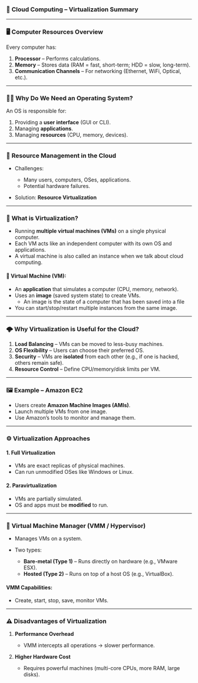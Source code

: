 ### 📘 **Cloud Computing – Virtualization Summary**

---

### 🖥️ **Computer Resources Overview**

Every computer has:

1. **Processor** – Performs calculations.
2. **Memory** – Stores data (RAM = fast, short-term; HDD = slow, long-term).
3. **Communication Channels** – For networking (Ethernet, WiFi, Optical, etc.).

---

### 🧑‍💻 **Why Do We Need an Operating System?**

An OS is responsible for:

1. Providing a **user interface** (GUI or CLI).
2. Managing **applications**.
3. Managing **resources** (CPU, memory, devices).

---

### 🧩 **Resource Management in the Cloud**

* Challenges:

  * Many users, computers, OSes, applications.
  * Potential hardware failures.
* Solution: **Resource Virtualization**

---

### 🧱 **What is Virtualization?**

* Running **multiple virtual machines (VMs)** on a single physical computer.
* Each VM acts like an independent computer with its own OS and applications.
* A virtual machine is also called an instance when we talk about cloud computing.

#### 💾 **Virtual Machine (VM):**

* An **application** that simulates a computer (CPU, memory, network).
* Uses an **image** (saved system state) to create VMs.
    * An image is the state of a computer that has been saved into a file
* You can start/stop/restart multiple instances from the same image.

---

### 🌩️ **Why Virtualization is Useful for the Cloud?**

1. **Load Balancing** – VMs can be moved to less-busy machines.
2. **OS Flexibility** – Users can choose their preferred OS.
3. **Security** – VMs are **isolated** from each other (e.g., if one is hacked, others remain safe).
4. **Resource Control** – Define CPU/memory/disk limits per VM.

---

### 🖼️ **Example – Amazon EC2**

* Users create **Amazon Machine Images (AMIs)**.
* Launch multiple VMs from one image.
* Use Amazon’s tools to monitor and manage them.

---

### ⚙️ **Virtualization Approaches**

#### 1. **Full Virtualization**

* VMs are exact replicas of physical machines.
* Can run unmodified OSes like Windows or Linux.

#### 2. **Paravirtualization**

* VMs are partially simulated.
* OS and apps must be **modified** to run.

---

### 🧠 **Virtual Machine Manager (VMM / Hypervisor)**

* Manages VMs on a system.
* Two types:

  * **Bare-metal (Type 1)** – Runs directly on hardware (e.g., VMware ESX).
  * **Hosted (Type 2)** – Runs on top of a host OS (e.g., VirtualBox).

#### VMM Capabilities:

* Create, start, stop, save, monitor VMs.

---

### ⚠️ **Disadvantages of Virtualization**

1. **Performance Overhead**

   * VMM intercepts all operations → slower performance.

2. **Higher Hardware Cost**

   * Requires powerful machines (multi-core CPUs, more RAM, large disks).

